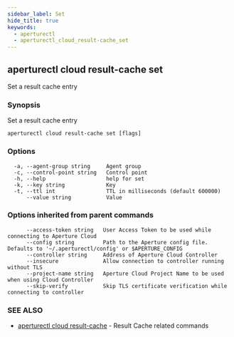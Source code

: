 ```yaml
---
sidebar_label: Set
hide_title: true
keywords:
  - aperturectl
  - aperturectl_cloud_result-cache_set
---
```


<!-- markdownlint-disable -->

## aperturectl cloud result-cache set

Set a result cache entry

### Synopsis

Set a result cache entry

```
aperturectl cloud result-cache set [flags]
```

### Options

```
  -a, --agent-group string     Agent group
  -c, --control-point string   Control point
  -h, --help                   help for set
  -k, --key string             Key
  -t, --ttl int                TTL in milliseconds (default 600000)
      --value string           Value
```

### Options inherited from parent commands

```
      --access-token string   User Access Token to be used while connecting to Aperture Cloud
      --config string         Path to the Aperture config file. Defaults to '~/.aperturectl/config' or $APERTURE_CONFIG
      --controller string     Address of Aperture Cloud Controller
      --insecure              Allow connection to controller running without TLS
      --project-name string   Aperture Cloud Project Name to be used when using Cloud Controller
      --skip-verify           Skip TLS certificate verification while connecting to controller
```

### SEE ALSO

- [aperturectl cloud result-cache](/reference/aperture-cli/aperturectl/cloud/result-cache/result-cache.md) - Result Cache related commands
